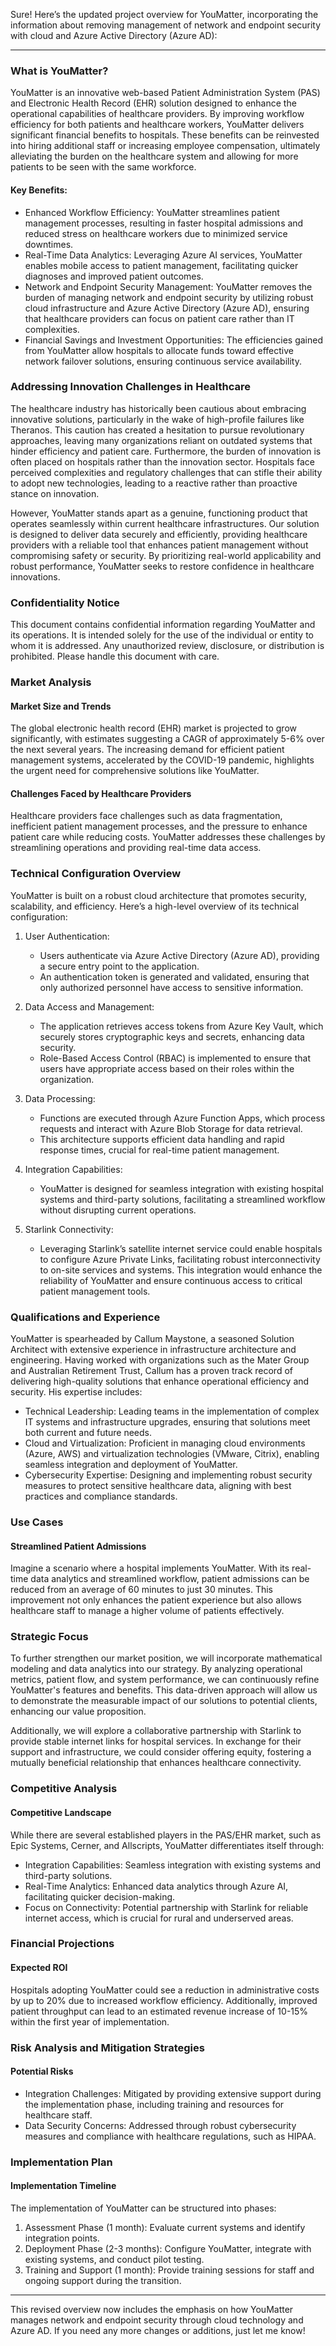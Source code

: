Sure! Here’s the updated project overview for YouMatter, incorporating the information about removing management of network and endpoint security with cloud and Azure Active Directory (Azure AD):

---

### What is YouMatter?

YouMatter is an innovative web-based Patient Administration System (PAS) and Electronic Health Record (EHR) solution designed to enhance the operational capabilities of healthcare providers. By improving workflow efficiency for both patients and healthcare workers, YouMatter delivers significant financial benefits to hospitals. These benefits can be reinvested into hiring additional staff or increasing employee compensation, ultimately alleviating the burden on the healthcare system and allowing for more patients to be seen with the same workforce.

#### Key Benefits:
- Enhanced Workflow Efficiency: YouMatter streamlines patient management processes, resulting in faster hospital admissions and reduced stress on healthcare workers due to minimized service downtimes.
- Real-Time Data Analytics: Leveraging Azure AI services, YouMatter enables mobile access to patient management, facilitating quicker diagnoses and improved patient outcomes.
- Network and Endpoint Security Management: YouMatter removes the burden of managing network and endpoint security by utilizing robust cloud infrastructure and Azure Active Directory (Azure AD), ensuring that healthcare providers can focus on patient care rather than IT complexities.
- Financial Savings and Investment Opportunities: The efficiencies gained from YouMatter allow hospitals to allocate funds toward effective network failover solutions, ensuring continuous service availability.

### Addressing Innovation Challenges in Healthcare

The healthcare industry has historically been cautious about embracing innovative solutions, particularly in the wake of high-profile failures like Theranos. This caution has created a hesitation to pursue revolutionary approaches, leaving many organizations reliant on outdated systems that hinder efficiency and patient care. Furthermore, the burden of innovation is often placed on hospitals rather than the innovation sector. Hospitals face perceived complexities and regulatory challenges that can stifle their ability to adopt new technologies, leading to a reactive rather than proactive stance on innovation.

However, YouMatter stands apart as a genuine, functioning product that operates seamlessly within current healthcare infrastructures. Our solution is designed to deliver data securely and efficiently, providing healthcare providers with a reliable tool that enhances patient management without compromising safety or security. By prioritizing real-world applicability and robust performance, YouMatter seeks to restore confidence in healthcare innovations.

### Confidentiality Notice

This document contains confidential information regarding YouMatter and its operations. It is intended solely for the use of the individual or entity to whom it is addressed. Any unauthorized review, disclosure, or distribution is prohibited. Please handle this document with care.

### Market Analysis

#### Market Size and Trends
The global electronic health record (EHR) market is projected to grow significantly, with estimates suggesting a CAGR of approximately 5-6% over the next several years. The increasing demand for efficient patient management systems, accelerated by the COVID-19 pandemic, highlights the urgent need for comprehensive solutions like YouMatter.

#### Challenges Faced by Healthcare Providers
Healthcare providers face challenges such as data fragmentation, inefficient patient management processes, and the pressure to enhance patient care while reducing costs. YouMatter addresses these challenges by streamlining operations and providing real-time data access.

### Technical Configuration Overview

YouMatter is built on a robust cloud architecture that promotes security, scalability, and efficiency. Here’s a high-level overview of its technical configuration:

1. User Authentication:
   - Users authenticate via Azure Active Directory (Azure AD), providing a secure entry point to the application.
   - An authentication token is generated and validated, ensuring that only authorized personnel have access to sensitive information.

2. Data Access and Management:
   - The application retrieves access tokens from Azure Key Vault, which securely stores cryptographic keys and secrets, enhancing data security.
   - Role-Based Access Control (RBAC) is implemented to ensure that users have appropriate access based on their roles within the organization.

3. Data Processing:
   - Functions are executed through Azure Function Apps, which process requests and interact with Azure Blob Storage for data retrieval.
   - This architecture supports efficient data handling and rapid response times, crucial for real-time patient management.

4. Integration Capabilities:
   - YouMatter is designed for seamless integration with existing hospital systems and third-party solutions, facilitating a streamlined workflow without disrupting current operations.

5. Starlink Connectivity:
   - Leveraging Starlink’s satellite internet service could enable hospitals to configure Azure Private Links, facilitating robust interconnectivity to on-site services and systems. This integration would enhance the reliability of YouMatter and ensure continuous access to critical patient management tools.

### Qualifications and Experience

YouMatter is spearheaded by Callum Maystone, a seasoned Solution Architect with extensive experience in infrastructure architecture and engineering. Having worked with organizations such as the Mater Group and Australian Retirement Trust, Callum has a proven track record of delivering high-quality solutions that enhance operational efficiency and security. His expertise includes:

- Technical Leadership: Leading teams in the implementation of complex IT systems and infrastructure upgrades, ensuring that solutions meet both current and future needs.
- Cloud and Virtualization: Proficient in managing cloud environments (Azure, AWS) and virtualization technologies (VMware, Citrix), enabling seamless integration and deployment of YouMatter.
- Cybersecurity Expertise: Designing and implementing robust security measures to protect sensitive healthcare data, aligning with best practices and compliance standards.

### Use Cases

#### Streamlined Patient Admissions
Imagine a scenario where a hospital implements YouMatter. With its real-time data analytics and streamlined workflow, patient admissions can be reduced from an average of 60 minutes to just 30 minutes. This improvement not only enhances the patient experience but also allows healthcare staff to manage a higher volume of patients effectively.

### Strategic Focus

To further strengthen our market position, we will incorporate mathematical modeling and data analytics into our strategy. By analyzing operational metrics, patient flow, and system performance, we can continuously refine YouMatter's features and benefits. This data-driven approach will allow us to demonstrate the measurable impact of our solutions to potential clients, enhancing our value proposition.

Additionally, we will explore a collaborative partnership with Starlink to provide stable internet links for hospital services. In exchange for their support and infrastructure, we could consider offering equity, fostering a mutually beneficial relationship that enhances healthcare connectivity.

### Competitive Analysis

#### Competitive Landscape
While there are several established players in the PAS/EHR market, such as Epic Systems, Cerner, and Allscripts, YouMatter differentiates itself through:
- Integration Capabilities: Seamless integration with existing systems and third-party solutions.
- Real-Time Analytics: Enhanced data analytics through Azure AI, facilitating quicker decision-making.
- Focus on Connectivity: Potential partnership with Starlink for reliable internet access, which is crucial for rural and underserved areas.

### Financial Projections

#### Expected ROI
Hospitals adopting YouMatter could see a reduction in administrative costs by up to 20% due to increased workflow efficiency. Additionally, improved patient throughput can lead to an estimated revenue increase of 10-15% within the first year of implementation.

### Risk Analysis and Mitigation Strategies

#### Potential Risks
- Integration Challenges: Mitigated by providing extensive support during the implementation phase, including training and resources for healthcare staff.
- Data Security Concerns: Addressed through robust cybersecurity measures and compliance with healthcare regulations, such as HIPAA.

### Implementation Plan

#### Implementation Timeline
The implementation of YouMatter can be structured into phases:
1. Assessment Phase (1 month): Evaluate current systems and identify integration points.
2. Deployment Phase (2-3 months): Configure YouMatter, integrate with existing systems, and conduct pilot testing.
3. Training and Support (1 month): Provide training sessions for staff and ongoing support during the transition.

---

This revised overview now includes the emphasis on how YouMatter manages network and endpoint security through cloud technology and Azure AD. If you need any more changes or additions, just let me know!